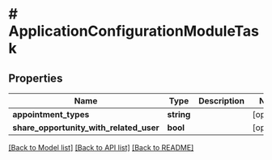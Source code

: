 # # ApplicationConfigurationModuleTask

## Properties

Name | Type | Description | Notes
------------ | ------------- | ------------- | -------------
**appointment_types** | **string** |  | [optional]
**share_opportunity_with_related_user** | **bool** |  | [optional]

[[Back to Model list]](../../README.md#models) [[Back to API list]](../../README.md#endpoints) [[Back to README]](../../README.md)
